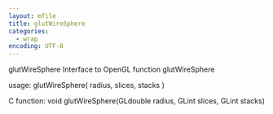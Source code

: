 ```yaml
---
layout: mfile
title: glutWireSphere
categories:
  - wrap
encoding: UTF-8
---
```


glutWireSphere  Interface to OpenGL function glutWireSphere

usage:  glutWireSphere( radius, slices, stacks )

C function:  void glutWireSphere(GLdouble radius, GLint slices, GLint stacks)
